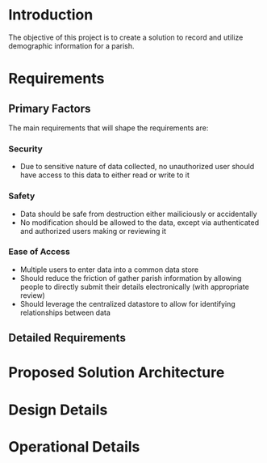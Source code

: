 # Introduction
The objective of this project is to create a solution to record and utilize demographic information for a parish.
# Requirements
## Primary Factors
The main requirements that will shape the requirements are:
### Security
+ Due to sensitive nature of data collected, no unauthorized user should have access to this data to either read or write to it
### Safety
+ Data should be safe from destruction either mailiciously or accidentally
+ No modification should be allowed to the data, except via authenticated and authorized users making or reviewing it
### Ease of Access
+ Multiple users to enter data into a common data store
+ Should reduce the friction of gather parish information by allowing people to directly submit their details electronically (with appropriate review)
+ Should leverage the centralized datastore to allow for identifying relationships between data
## Detailed Requirements
# Proposed Solution Architecture
# Design Details
# Operational Details
